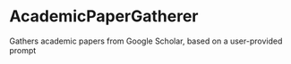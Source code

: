 # AcademicPaperGatherer
Gathers academic papers from Google Scholar, based on a user-provided prompt
